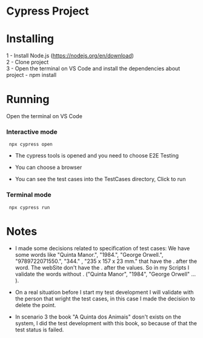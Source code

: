 # Cypress Project

# Installing

1 - Install Node.js (https://nodejs.org/en/download)  
2 - Clone project  
3 - Open the terminal on VS Code and install the dependencies about project 
    - npm install
  

# Running

  Open the terminal on VS Code   

### Interactive mode  
     npx cypress open 

- The cypress tools is opened and you need to choose E2E Testing

- You can choose a browser

- You can see the test cases into the TestCases directory, Click to run

### Terminal mode  
     npx cypress run     
 



# Notes

- I made some decisions related to specification of test cases:
We have some words like "Quinta Manor.",  "1984.", "George Orwell.",  "9789722071550.", "344." , "235 x 157 x 23 mm." that have the . after the word. The webSite don't have the . after the values. So in my Scripts I validate the words without . ("Quinta Manor",  "1984", "George Orwell" ... ).

- On a real situation before I start my test development I will validate with the person that wright the test cases, in this case I made the decision to delete the point.

- In scenario 3 the book "A Quinta dos Animais" dosn't exists on the system, I did the test development with this book, so because of that the test status is failed.  

